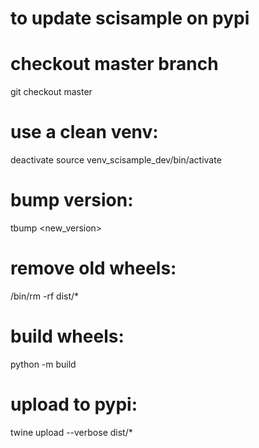 # to update scisample on pypi

# checkout master branch
git checkout master

# use a clean venv:
deactivate
source venv_scisample_dev/bin/activate

# bump version:
tbump <new_version>

# remove old wheels:
/bin/rm -rf dist/*

# build wheels:
python -m build

# upload to pypi:
twine upload --verbose dist/*


